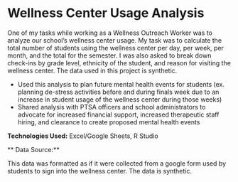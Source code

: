 # Wellness Center Usage Analysis

One of my tasks while working as a Wellness Outreach Worker was to analyze our school’s wellness center usage. My task was to calculate the total number of students using the wellness center per day, per week, per month, and the total for the semester. I was also asked to break down check-ins by grade level, ethnicity of the student, and reason for visiting the wellness center. The data used in this project is synthetic. 

* Used this analysis to plan future mental health events for students (ex. planning de-stress activities before and during finals week due to an increase in student usage of the wellness center during those weeks)
* Shared analysis with PTSA officers and school administrators to advocate for increased financial support, increased therapeutic staff hiring, and clearance to create proposed mental health events

**Technologies Used:**
Excel/Google Sheets, R Studio

** Data Source:**

This data was formatted as if it were collected from a google form used by students to sign into the wellness center. The data is synthetic. 
